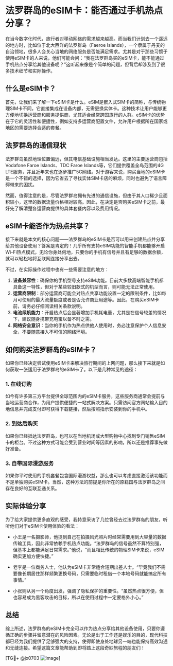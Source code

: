 # 法罗群岛的eSIM卡：能否通过手机热点分享？

在当今数字化时代，旅行者对移动网络的需求越来越高。而当我们计划去一个遥远的地方时，比如位于北大西洋的法罗群岛（Faeroe Islands），一个隶属于丹麦的自治领地，很多人会关心当地的网络服务是否能满足需求。尤其是对于那些习惯于使用eSIM卡的人来说，他们可能会问：“我在法罗群岛买的eSIM卡，能不能通过手机热点分享给其他设备呢？”这听起来像是个简单的问题，但背后却涉及到了很多技术细节和实际操作。

## 什么是eSIM卡？

首先，让我们来了解一下eSIM卡是什么。eSIM是嵌入式SIM卡的简称，与传统物理SIM卡不同，它直接集成在设备内部，无需更换实体卡。这种技术让用户能够更方便地切换运营商和服务提供商，尤其适合经常跨国旅行的人群。eSIM卡的优势在于它的灵活性和便捷性，例如支持多运营商配置文件，允许用户根据所在国家或地区的需要选择合适的套餐。

## 法罗群岛的通信现状

法罗群岛虽然地理位置偏远，但其电信基础设施相当发达。这里的主要运营商包括Vodafone Faroe Islands、TDC Faroe Islands等，它们提供覆盖全岛范围的4G LTE服务，并且近年来也在逐步推广5G网络。对于游客来说，购买当地的eSIM卡是一个不错的选择，因为它省去了寻找实体SIM卡店的麻烦，同时也避免了语言障碍带来的困扰。

然而，值得注意的是，尽管法罗群岛拥有先进的通信设施，但由于其人口稀少且面积较小，这里的数据流量价格相对较高。因此，在决定是否购买eSIM卡之前，最好先了解清楚各运营商提供的具体套餐内容以及费用情况。

## eSIM卡能否作为热点共享？

接下来就是本文的核心问题——法罗群岛的eSIM卡是否可以用来创建热点并分享给其他设备使用？答案是肯定的！几乎所有支持eSIM功能的智能手机都能够开启Wi-Fi热点模式，无论你身处何地，只要你的手机有信号并且有足够的数据余额，就可以轻松地将互联网连接分享出去。

不过，在实际操作过程中也有一些需要注意的地方：

1. **设备兼容性**：确保你的手机型号支持eSIM功能。目前大多数高端智能手机都具备这一特性，但对于某些较旧款式的机型而言，则可能无法正常使用。
2. **运营商限制**：部分运营商可能会对热点共享功能设置一定的限制条件，比如每月可使用的最大流量额度或者是否允许商业用途等。因此，在购买eSIM卡前，请务必仔细阅读相关条款说明。
3. **电池续航能力**：开启热点后会显著增加手机耗电量，尤其是在信号较差的情况下，建议随身携带充电宝以备不时之需。
4. **网络安全意识**：当你的手机作为热点供他人使用时，务必注意保护个人信息安全，不要随意接入不可信的网络环境。

## 如何购买法罗群岛的eSIM卡？

如果你已经决定尝试使用eSIM卡来解决旅行期间的上网问题，那么接下来就是如何获取一张适用于法罗群岛的eSIM卡了。以下是几种常见的途径：

### 1. 在线订购
如今有许多第三方平台提供全球范围内的eSIM卡服务，这些服务商通常会提前与当地运营商合作，为用户提供便捷的一站式解决方案。只需访问官方网站输入目的地信息并完成支付即可获得下载链接，然后按照指示安装到你的手机中。

### 2. 到达后购买
如果你已经抵达法罗群岛，也可以在当地机场或大型购物中心找到专门销售eSIM卡的柜台。不过这种方式可能会受到营业时间等因素的影响，所以还是推荐事先做好准备。

### 3. 自带国际漫游服务
如果你平时使用的手机套餐包含国际漫游权益，那么也可以考虑直接激活该功能而不是单独购买eSIM卡。当然，这种方法的前提是你所在的原籍国与法罗群岛之间存在良好的互联互通关系。

## 实际体验分享

为了给大家提供更多直观的感受，我特意采访了几位曾经去过法罗群岛的朋友，听听他们对于eSIM卡使用体验的看法：

- 小王是一名摄影师，他提到自己在拍摄风光照片时经常需要用到大容量的数据传输工具，因此非常依赖手机热点功能。“法罗群岛的信号虽然不算特别强，但基本上都能满足日常需求。”他说，“而且相比传统的物理SIM卡来说，eSIM确实更加方便快捷。”

- 老李是一位商务人士，他认为eSIM卡非常适合短期出差人士。“毕竟我们不需要像长期居住那样频繁更换号码，只需要临时租借一个本地号码就能搞定所有事情。”

- 小张则从另一个角度出发，强调了隐私保护的重要性。“虽然热点很方便，但也容易成为黑客攻击的目标，所以在使用过程中一定要格外小心。”

## 总结

综上所述，法罗群岛的eSIM卡完全可以作为热点分享给其他设备使用，只要你遵循正确的步骤并留意潜在的风险因素。无论是出于工作还是娱乐的目的，现代科技都已经为我们提供了足够强大的支持，使得即使身处地球另一端也能保持高效沟通和无缝连接。希望这篇文章能帮助到即将踏上这段奇妙旅程的朋友们！

[TG💪+ @jx0703 ![Image](https://github.com/user-attachments/assets/dbca1d08-cadb-493c-b0ec-ad6f7a83f270)]